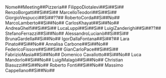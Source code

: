 ####
Nome##Meeting##Pizzeria##
FilippoDiotalevi##Si##Si##
RenzoBorgatti##Si##Si##
MarcelloTeodori##Si##Si##
GiorgioVespucci##Si##??##
RobertoCorda##Si##No##
MarcoLamberto##Si##No##
CarlosKhayat##Si##No##
AndreaGhelfi##Si##Si##
LucaLuppi##Si##Si##
LuigiZanderighi##Si##??##
StefanoFerrazzi##Si##No##
AlessandroLucianò##Si##Si##
BrunaGardella##Si##No##
IgorDallaFontana##Si##?##
Lara Pinato##Si##No##
Annalisa Carbone##Si##No##
FedericoFissore##Si##Si##
GianCarloPace##Si##Si##
FabrizioMasia##Si##No##
Domenico Cavallotto##Si##No##
Luca Mandorlo##Si##No##
LuigiMalagò##Si##No##
Christian Biasuzzi##Si##No##
Roberto Fonti##Si##No##
Massimo Cappellano##Si##No##
####
